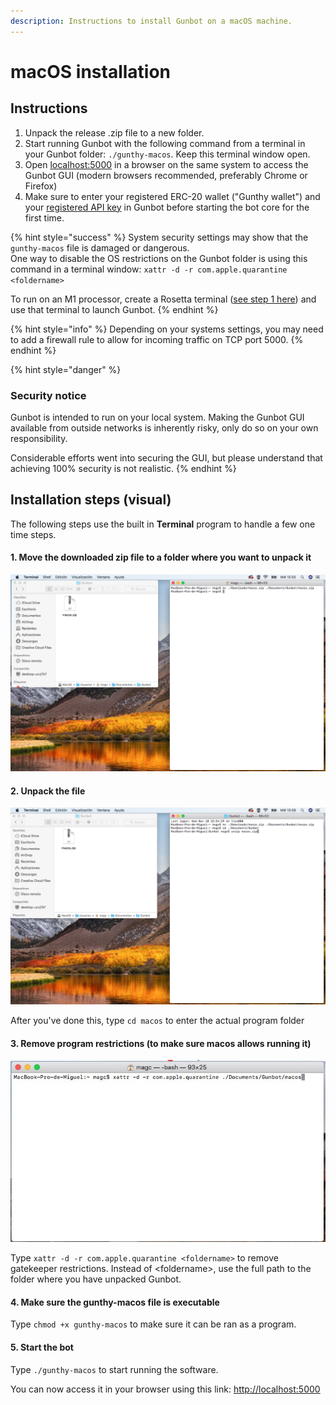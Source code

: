 ```yaml
---
description: Instructions to install Gunbot on a macOS machine.
---
```


# macOS installation

## Instructions

1. Unpack the release .zip file to a new folder.
2. Start running Gunbot with the following command from a terminal in your Gunbot folder:  `./gunthy-macos`. Keep this terminal window open.
3. Open [localhost:5000](http://localhost:5000) in a browser on the same system to access the Gunbot GUI \(modern browsers recommended, preferably Chrome or Firefox\)
4. Make sure to enter your registered ERC-20 wallet \("Gunthy wallet"\) and your [registered API key](../profile-settings/connect-exchange.md) in Gunbot before starting the bot core for the first time.

{% hint style="success" %}
System security settings may show that the `gunthy-macos` file is damaged or dangerous.  
One way to disable the OS restrictions on the Gunbot folder is using this command in a terminal window: `xattr -d -r com.apple.quarantine <foldername>`

To run on an M1 processor, create a Rosetta terminal \([see step 1 here](https://www.courier.com/blog/tips-and-tricks-to-setup-your-apple-m1-for-development)\) and use that terminal to launch Gunbot.
{% endhint %}

{% hint style="info" %}
Depending on your systems settings, you may need to add a firewall rule to allow for incoming traffic on TCP port 5000.
{% endhint %}

{% hint style="danger" %}
### Security notice

Gunbot is intended to run on your local system. Making the Gunbot GUI available from outside networks is inherently risky, only do so on your own responsibility.

Considerable efforts went into securing the GUI, but please understand that achieving 100% security is not realistic.
{% endhint %}

## Installation steps \(visual\)

The following steps use the built in **Terminal** program to handle a few one time steps.

#### 1. Move the downloaded zip file to a folder where you want to unpack it

![](../../.gitbook/assets/image%20%28110%29.png)

#### 2. Unpack the file

![In a terminal window, go to the folder where the .zip file is with the cd command, then unpack the zip](../../.gitbook/assets/image%20%28107%29.png)

After you've done this, type `cd macos` to enter the actual program folder

#### 3. Remove program restrictions \(to make sure macos allows running it\)

![](../../.gitbook/assets/image%20%28118%29.png)

Type `xattr -d -r com.apple.quarantine <foldername>` to remove gatekeeper restrictions. Instead of &lt;foldername&gt;, use the full path to the folder where you have unpacked Gunbot.

#### 4. Make sure the gunthy-macos file is executable

Type `chmod +x gunthy-macos` to make sure it can be ran as a program.

#### 5. Start the bot

Type `./gunthy-macos` to start running the software.

You can now access it in your browser using this link: [http://localhost:5000](http://localhost:5000)

